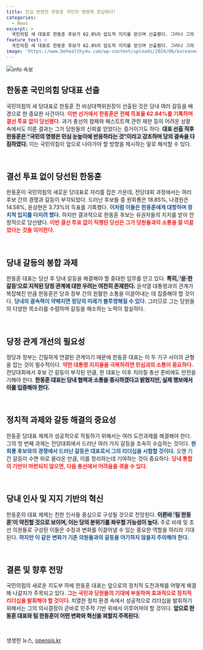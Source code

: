 ```yaml
---
title: 민심 반영한 한동훈 국민의 명령에 응답하다!
categories:
  - News
excerpt: >
  국민의힘 새 대표로 한동훈 후보가 62.8%의 압도적 지지를 얻으며 선출됐다. 그러나 그의 리더십 아래 당내 갈등 해결과 당정 관계 안정이 큰 과제로 떠오르고 있다.
feature_text: >
  국민의힘 새 대표로 한동훈 후보가 62.8%의 압도적 지지를 얻으며 선출됐다. 그러나 그의 리더십 아래 당내 갈등 해결과 당정 관계 안정이 큰 과제로 떠오르고 있다.
image: 'https://www.behealthy4u.com/wp-content/uploads/2024/06/koreanews.jpg'
---
```


<p><img src="https://www.behealthy4u.com/wp-content/uploads/2024/06/koreanews.jpg" alt="info 속보" /></p>

<h2 data-ke-size="size26">한동훈 국민의힘 당대표 선출</h2>

<p data-ke-size="size16">국민의힘의 새 당대표로 한동훈 전 비상대책위원장이 선출된 것은 당내 여러 갈등을 배경으로 한 중요한 사건이다. <b><span style="color: #ee2323;">이번 선거에서 한동훈은 전체 득표율 62.84%를 기록하며 결선 투표 없이 당선됐다.</span></b> 과거 총선의 참패와 패스트트랙 관련 재판 등의 어려운 상황 속에서도 이룬 결과는 그가 당원들의 신뢰를 얻었다는 증거이기도 하다. <b><span style="background-color: #21538527;">대표 선출 직후 한동훈은 “국민의 명령은 민심 눈높이에 반응하라는 것”이라고 강조하며 당의 결속을 다짐하였다.</span></b> 이는 국민의힘이 앞으로 나아가야 할 방향을 제시하는 말로 해석할 수 있다.</p>

<p data-ke-size="size16">&nbsp;</p>

<h2 data-ke-size="size26">결선 투표 없이 당선된 한동훈</h2>

<p data-ke-size="size16">한동훈이 국민의힘의 새로운 당대표로 자리를 잡은 가운데, 전당대회 과정에서는 여러 후보 간의 경쟁과 갈등이 부각되었다. 드러난 후보들 중 원희룡은 18.85%, 나경원은 14.58%, 윤상현은 3.73%의 득표를 기록했다. <b><span style="color: #1a5490;">이처럼 이들은 한동훈에게 대항하며 정치적 입지를 다지려 했다.</span></b> 하지만 결과적으로 한동훈 후보는 유권자들의 지지를 받아 안정적으로 당선됐다. <b><span style="color: #ee2323;">이번 결선 투표 없이 직행된 당선은 그가 당원들과의 소통을 잘 이끌었다는 것을 의미한다.</span></b></p>

<p data-ke-size="size16">&nbsp;</p>

<h2 data-ke-size="size26">당내 갈등의 봉합 과제</h2>

<p data-ke-size="size16">한동훈 대표는 당선 후 당내 갈등을 해결해야 할 중대한 임무를 안고 있다. <b><span style="background-color: #21538527;">특히, ‘윤·한 갈등’으로 지적된 당정 관계에 대한 우려는 여전히 존재한다.</span></b> 윤석열 대통령과의 관계가 복잡해진 만큼 한동훈은 당과 정부 간의 원활한 소통을 이끌어내는 데 집중해야 할 것이다. <b><span style="color: #1a5490;">당내의 결속력이 약해지면 정당의 미래가 불투명해질 수 있다.</span></b> 그러므로 그는 당원들의 다양한 목소리를 수렴하며 갈등을 해소하는 노력이 절실하다.</p>

<p data-ke-size="size16">&nbsp;</p>

<h2 data-ke-size="size26">당정 관계 개선의 필요성</h2>

<p data-ke-size="size16">정당과 정부는 긴밀하게 연결된 관계이기 때문에 한동훈 대표는 이 두 기구 사이의 균형을 잡는 것이 필수적이다. <b><span style="color: #ee2323;">약한 대통령 지지율을 극복하려면 민심과의 소통이 중요하다.</span></b> 전당대회에서 후보 간 갈등이 부각된 만큼, 한 대표는 이후 치러질 총선 준비에도 만전을 기해야 한다. <b><span style="background-color: #21538527;">한동훈 대표는 당내 협력과 소통을 중시하겠다고 밝혔지만, 실제 행보에서 이를 입증해야 한다.</span></b></p>

<p data-ke-size="size16">&nbsp;</p>

<h2 data-ke-size="size26">정치적 과제와 갈등 해결의 중요성</h2>

<p data-ke-size="size16">한동훈 당대표 체제가 성공적으로 작동하기 위해서는 여러 도전과제를 해결해야 한다. 그의 첫 번째 과제는 전당대회에서 드러난 여러 가지 갈등을 조속히 수습하는 것이다. <b><span style="color: #1a5490;">원희룡 후보와의 경쟁에서 드러난 갈등은 대표로서 그의 리더십을 시험할 것이다.</span></b> 오랜 기간 갈등이 수면 위로 올라온 만큼, 이를 정리하는데 기여하는 것이 중요하다. <b><span style="color: #ee2323;">당내 통합의 기반이 마련되지 않으면, 다음 총선에서 어려움을 겪을 수 있다.</span></b></p>

<p data-ke-size="size16">&nbsp;</p>

<h2 data-ke-size="size26">당내 인사 및 지지 기반의 혁신</h2>

<p data-ke-size="size16">한동훈의 대표 체제는 친한 인사들 중심으로 구성될 것으로 전망된다. <b><span style="background-color: #21538527;">이른바 '팀 한동훈'이 약진할 것으로 보이며, 이는 당의 분위기를 좌우할 가능성이 높다.</span></b> 주로 비례 및 초선 의원들로 구성된 이들은 수정과 변화를 이끌어낼 수 있는 중요한 역할을 하리라 기대된다. <b><span style="color: #1a5490;">하지만 이 같은 변화가 기존 의원들과의 갈등을 야기하지 않을지 주의해야 한다.</span></b></p>

<p data-ke-size="size16">&nbsp;</p>

<h2 data-ke-size="size26">결론 및 향후 전망</h2>

<p data-ke-size="size16">국민의힘의 새로운 지도부 하에 한동훈 대표는 앞으로의 정치적 도전과제를 어떻게 해결해 나갈지가 주목되고 있다. <b><span style="color: #ee2323;">그는 국민과 당원들의 기대에 부응하며 효과적으로 정치적 리더십을 발휘해야 할 것이다. </span></b> 치열한 정치 환경 속에서 성공적으로 리더십을 발휘하기 위해서는 그의 의사결정이 곧바로 민주적 기반 위에서 이루어져야 할 것이다. <b><span style="background-color: #21538527;">앞으로 한동훈 대표와 팀 한동훈이 어떤 변화와 혁신을 꾀할지 주목된다.</span></b></p>

<p data-ke-size="size16">&nbsp;</p>
생생한 뉴스, <a href="https://opensis.kr" rel="dofollow">opensis.kr</a>


